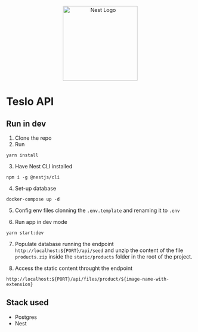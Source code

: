 <p align="center">
  <a href="http://nestjs.com/" target="blank"><img src="https://nestjs.com/img/logo-small.svg" width="200" alt="Nest Logo" /></a>
</p>

# Teslo API

## Run in dev

1. Clone the repo
2. Run

```
yarn install
```

3. Have Nest CLI installed

```
npm i -g @nestjs/cli
```

4. Set-up database

```
docker-compose up -d
```

5. Config env files clonning the `.env.template` and renaming it to `.env`

6. Run app in dev mode

```
yarn start:dev
```

7. Populate database running the endpoint `http://localhost:${PORT}/api/seed` and unzip the content of the file `products.zip` inside the `static/products` folder in the root of the project.

8. Access the static content throught the endpoint

```
http://localhost:${PORT}/api/files/product/${image-name-with-extension}
```

## Stack used

- Postgres
- Nest
